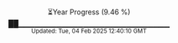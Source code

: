 <p align="center">
⏳Year Progress (9.46 %) <br>
██▁▁▁▁▁▁▁▁▁▁▁▁▁▁▁▁▁▁▁▁▁▁▁▁▁▁▁▁ <br>
<sub>Updated: Tue, 04 Feb 2025 12:40:10 GMT</sub>
</p>

